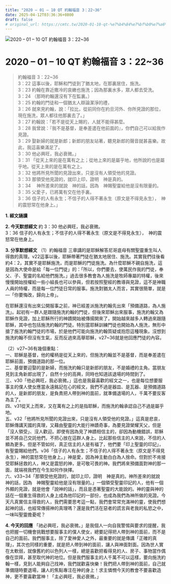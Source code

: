 ```yaml
---
title: "2020 – 01 – 10 QT 約翰福音 3：22~36"
date: 2025-04-12T03:36:36+0800
draft: false
# original_url: https://cmtc.tw/2020-01-10-qt-%e7%b4%84%e7%bf%b0%e7%a6%8f%e9%9f%b3-3%ef%bc%9a2236
---
```


![2020 – 01 – 10 QT 約翰福音 3：22\~36](/images/qt.jpg   "2020 – 01 – 10 QT 約翰福音 3：22\~36")

# 2020 – 01 – 10 QT 約翰福音 3：22\~36

> 約翰福音 3：22\~36  
> 3：22 這事以後，耶穌和門徒到了猶太地，在那裏居住，施洗。  
> 3：23 約翰在靠近撒冷的哀嫩也施洗；因為那裏水多，眾人都去受洗。  
> 3：24 （那時約翰還沒有下在監裏。）  
> 3：25 約翰的門徒和一個猶太人辯論潔淨的禮，  
> 3：26 就來見約翰，說：「拉比，從前同你在約旦河外、你所見證的那位，現在施洗，眾人都往他那裏去了。」  
> 3：27 約翰說：「若不是從天上賜的，人就不能得甚麼。  
> 3：28 我曾說：『我不是基督，是奉差遣在他前面的』，你們自己可以給我作見證。  
> 3：29 娶新婦的就是新郎；新郎的朋友站著，聽見新郎的聲音就甚喜樂。故此，我這喜樂滿足了。  
> 3：30 他必興旺，我必衰微。」  
> 3：31 「從天上來的是在萬有之上；從地上來的是屬乎地，他所說的也是屬乎地。從天上來的是在萬有之上。  
> 3：32 他將所見所聞的見證出來，只是沒有人領受他的見證。  
> 3：33 那領受他見證的，就印上印，證明　神是真的。  
> 3：34 　神所差來的就說　神的話，因為　神賜聖靈給他是沒有限量的。  
> 3：35 父愛子，已將萬有交在他手裏。  
> 3：36 信子的人有永生；不信子的人得不著永生（原文是不得見永生），　神的震怒常在他身上。」

**1. 經文誦讀**

**2.  今天默想經文**
約 3：30 他必興旺，我必衰微。  
3：36 信子的人有永生；不信子的人得不著永生（原文是不得見永生），　神的震怒常在他身上。

**3. 分享默想經文**
（1）約翰福音 三章講的是耶穌解答尼哥底母有關聖靈重生叫人得救的真理。v22這事以後，耶穌帶著門徒在猶太地居住、施洗。其實我們往後看約4：2，其實不是耶穌施洗，而是耶穌的門徒施洗。為什麼耶穌不親自施洗，這是因為大使命是給「每一位門徒」的：「所以，你們要去，使萬民作我的門徒，奉父、子、聖靈的名給他們施洗。」過去很多教會為人施洗是牧師專屬的特權，後來慢慢開始授權給一些小組長也可以參與，但若按照聖經的教導與見證，這不是神職人員的特權，而是每一位門徒日常的服事。施洗對猶太人而言，其實很簡單，就是—「你要悔改，歸向上帝」。

在耶穌還沒有出來公開服事之前，神已經差派施洗約翰先出來「預備道路，為人施洗」。起初有一群人是跟隨施洗約翰的門徒，但後來耶穌出來服事，施洗約翰又為耶穌作見證，加上耶穌所行的神蹟開始被傳揚開來了，開始越來越多人轉過來跟隨耶穌，其中也包括施洗約翰的門徒。特別當耶穌訓練門徒也開始為人施洗，無形中搶了施洗約翰門徒的市場，於是他們可能向施洗約翰質疑或抱怨這種現象。沒想到施洗約翰不但沒有生氣，反而反過來高舉耶穌，v27\~36就是他回應門徒的內容。

（2）v27\~36有幾個重點：  
一、耶穌是基督，他的權柄是從天上來的，但施洗約翰並不是基督，而是奉差遣在耶穌前面，預備道路的那一位。  
二、基督要迎娶的是新婦，而施洗約翰只是新郎的朋友，不是婚禮的主角。當朋友見到主角新郎出現了，自然十分的高興，同時也知道該退場的時間到了。  
三、v30「他必興旺，我必衰微。」這也是我最喜歡的經文之一，也是每位想要服事主的僕人使女應當永遠銘記在心的經文，我們不過是器皿、是瓦器、是預備道路的人，是新郎的朋友，是負責把人帶到神的面前，就準備退場的人，千萬不要反客為主了。  
四、v31從天上而來，又在萬有之上的是指耶穌，而施洗約翰承認自己不過是屬乎地。  
五、v32「他將所見所聞的見證出來，只是沒有人領受他的見證。」這真是悲哀，耶穌傳講天國的真理，又藉由聖靈的大能行神蹟奇事，為要見證榮耀天父，但是「沒人領受」、沒人歡迎。即使有因為見了神蹟相信主的，卻因為動機錯誤，耶穌並不將自己交託他們，不把心放在這群人身上。比起那些信主的人來說，不信的人顯為更多。但是不管如何，真正信主的人是有福了，他們要「印上聖靈的印記」，有聖靈賜給他們。v36「信子的人有永生；不信子的人得不著永生（原文是不得見永生），神的震怒常在他身上。」神是愛，因為神主動白白為人捨命。但對於不肯接受耶穌拯救的人，神又是震怒的神，是可敬可畏的神。我們將來預備面對神的那一面，就端視我們在今生如何作抉擇。  
六、v33\~34「那領受他見證的，就印上印，證明　神是真的。神所差來的就說　神的話，因為　神賜聖靈給他是沒有限量的。」一個領受聖靈印記的人，他有一個外顯的見證，就是他會「說神的話」，而且是憑著聖靈的大能說的。神的靈與神的話在一個重生得救的人身上成為他印記的一部份，也成為我們為神所做的見證。今天凡真實信主得救的人，我們需要思考這一點，我們會常常充滿神的靈，使我們想起神的話，也經常傳揚神的真理嗎？還是我們活在惡者的謊言與老我的私慾之中，一味叫聖靈擔憂呢？

**4. 今天的回應**
「祂必興旺，我必衰微。」是我個人一向自我警惕與要求的提醒，我也把握一切機會挑戰想要服事主的僕人使女，總要記得把人帶到神的面前，而不是自己的面前。我們服事主，除了愛神愛人之外，最重要的就是傳講「正確的真理」，其次也同樣的重要，就是把人帶到神的面前，讓人與神面對面。因為世人實在太軟弱，就像舊約的以色列人一樣，總是喜歡把看得見的人、房子、事物當作偶像在崇拜，甚至取代神的地位。但是我們服事主的人千萬不可以這樣，要向施洗約翰一樣，見到人能夠自己找神，我們就歡喜快樂！我們把人帶到神的面前，自己就準備隨時要退場，讓人的焦點專注在神的身上！求主憐憫今天的教會不要喜歡造神，更不要喜歡當神！「主必興旺，我必衰微。」
